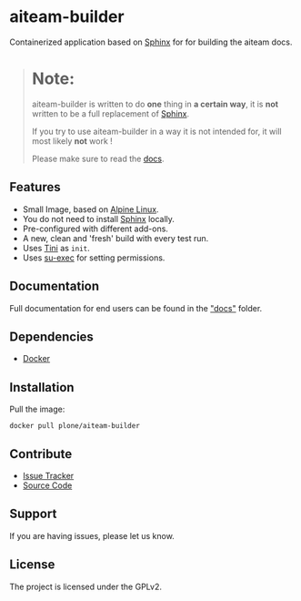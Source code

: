 # aiteam-builder

Containerized application based on [Sphinx](http://www.sphinx-doc.org/en/stable/) for for building the aiteam docs.

> # Note:
>
> aiteam-builder is written to do **one** thing in **a certain way**, it is **not** written to be a full replacement of [Sphinx](http://www.sphinx-doc.org/en/stable/).
>
> If you try to use aiteam-builder in a way it is not intended for, it will most likely **not** work !
>
> Please make sure to read the [docs](docs).

## Features

- Small Image, based on [Alpine Linux](http://www.alpinelinux.org/).
- You do not need to install [Sphinx](http://www.sphinx-doc.org/en/stable/) locally.
- Pre-configured with different add-ons.
- A new, clean and 'fresh' build with every test run.
- Uses [Tini](https://github.com/krallin/tini) as `init`.
- Uses [su-exec](https://github.com/ncopa/su-exec) for setting permissions.

## Documentation

Full documentation for end users can be found in the ["docs"](docs) folder.

## Dependencies

- [Docker](https://docker.com "Homepage of docker")

## Installation

Pull the image:

```
docker pull plone/aiteam-builder
```

## Contribute

- [Issue Tracker](github.com/plone/aiteam-builder/issues)
- [Source Code](github.com/plone/aiteam-builder)

## Support

If you are having issues, please let us know.

## License

The project is licensed under the GPLv2.
